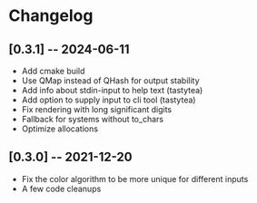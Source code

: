 # Changelog

## [0.3.1] -- 2024-06-11

* Add cmake build
* Use QMap instead of QHash for output stability
* Add info about stdin-input to help text (tastytea)
* Add option to supply input to cli tool (tastytea)
* Fix rendering with long significant digits
* Fallback for systems without to_chars
* Optimize allocations

## [0.3.0] -- 2021-12-20

* Fix the color algorithm to be more unique for different inputs
* A few code cleanups

